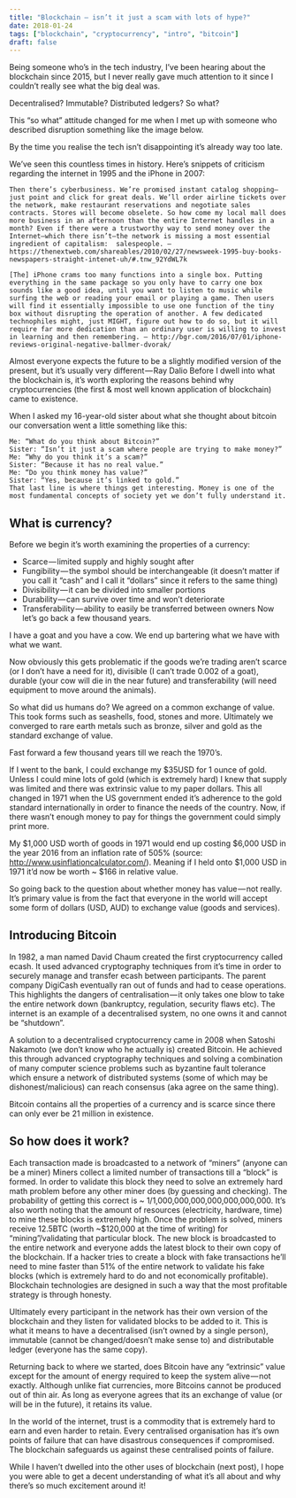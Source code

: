 ```yaml
---
title: "Blockchain — isn’t it just a scam with lots of hype?"
date: 2018-01-24
tags: ["blockchain", "cryptocurrency", "intro", "bitcoin"]
draft: false
---
```


Being someone who’s in the tech industry, I’ve been hearing about the blockchain since 2015, but I never really gave much attention to it since I couldn’t really see what the big deal was.

Decentralised? Immutable? Distributed ledgers? So what?

This “so what” attitude changed for me when I met up with someone who described disruption something like the image below.


By the time you realise the tech isn’t disappointing it’s already way too late.

We’ve seen this countless times in history. Here’s snippets of criticism regarding the internet in 1995 and the iPhone in 2007:

`Then there’s cyberbusiness. We’re promised instant catalog shopping–just point and click for great deals. We’ll order airline tickets over the network, make restaurant reservations and negotiate sales contracts. Stores will become obselete. So how come my local mall does more business in an afternoon than the entire Internet handles in a month? Even if there were a trustworthy way to send money over the Internet–which there isn’t–the network is missing a most essential ingredient of capitalism: 
salespeople. — https://thenextweb.com/shareables/2010/02/27/newsweek-1995-buy-books-newspapers-straight-intenet-uh/#.tnw_92YdWL7k`

`[The] iPhone crams too many functions into a single box. Putting everything in the same package so you only have to carry one box sounds like a good idea, until you want to listen to music while surfing the web or reading your email or playing a game. Then users will find it essentially impossible to use one function of the tiny box without disrupting the operation of another. A few dedicated technophiles might, just MIGHT, figure out how to do so, but it will require far more dedication than an ordinary user is willing to invest in learning and then remembering. — http://bgr.com/2016/07/01/iphone-reviews-original-negative-ballmer-dvorak/`

Almost everyone expects the future to be a slightly modified version of the present, but it’s usually very different — Ray Dalio
Before I dwell into what the blockchain is, it’s worth exploring the reasons behind why cryptocurrencies (the first & most well known application of blockchain) came to existence.

When I asked my 16-year-old sister about what she thought about bitcoin our conversation went a little something like this:

    Me: “What do you think about Bitcoin?”
    Sister: “Isn’t it just a scam where people are trying to make money?”
    Me: “Why do you think it’s a scam?”
    Sister: “Because it has no real value.”
    Me: “Do you think money has value?”
    Sister: “Yes, because it’s linked to gold.”
    That last line is where things get interesting. Money is one of the most fundamental concepts of society yet we don’t fully understand it.

## What is currency?
Before we begin it’s worth examining the properties of a currency:

- Scarce — limited supply and highly sought after
- Fungibility — the symbol should be interchangeable (it doesn’t matter if you call it “cash” and I call it “dollars” since it refers to the same thing)
- Divisibility — it can be divided into smaller portions
- Durability — can survive over time and won’t deteriorate
- Transferability — ability to easily be transferred between owners
Now let’s go back a few thousand years.

I have a goat and you have a cow. We end up bartering what we have with what we want.

Now obviously this gets problematic if the goods we’re trading aren’t scarce (or I don’t have a need for it), divisible (I can’t trade 0.002 of a goat), durable (your cow will die in the near future) and transferability (will need equipment to move around the animals).

So what did us humans do? We agreed on a common exchange of value. This took forms such as seashells, food, stones and more. Ultimately we converged to rare earth metals such as bronze, silver and gold as the standard exchange of value.

Fast forward a few thousand years till we reach the 1970’s.

If I went to the bank, I could exchange my $35USD for 1 ounce of gold. Unless I could mine lots of gold (which is extremely hard) I knew that supply was limited and there was extrinsic value to my paper dollars. This all changed in 1971 when the US government ended it’s adherence to the gold standard internationally in order to finance the needs of the country. Now, if there wasn’t enough money to pay for things the government could simply print more.

My $1,000 USD worth of goods in 1971 would end up costing $6,000 USD in the year 2016 from an inflation rate of 505% (source: http://www.usinflationcalculator.com/). Meaning if I held onto $1,000 USD in 1971 it’d now be worth ~ $166 in relative value.

So going back to the question about whether money has value — not really. It’s primary value is from the fact that everyone in the world will accept some form of dollars (USD, AUD) to exchange value (goods and services).

## Introducing Bitcoin
In 1982, a man named David Chaum created the first cryptocurrency called ecash. It used advanced cryptography techniques from it’s time in order to securely manage and transfer ecash between participants. The parent company DigiCash eventually ran out of funds and had to cease operations. This highlights the dangers of centralisation — it only takes one blow to take the entire network down (bankruptcy, regulation, security flaws etc). The internet is an example of a decentralised system, no one owns it and cannot be “shutdown”.

A solution to a decentralised cryptocurrency came in 2008 when Satoshi Nakamoto (we don’t know who he actually is) created Bitcoin. He achieved this through advanced cryptography techniques and solving a combination of many computer science problems such as byzantine fault tolerance which ensure a network of distributed systems (some of which may be dishonest/malicious) can reach consensus (aka agree on the same thing).

Bitcoin contains all the properties of a currency and is scarce since there can only ever be 21 million in existence.

## So how does it work?
Each transaction made is broadcasted to a network of “miners” (anyone can be a miner)
Miners collect a limited number of transactions till a “block” is formed. In order to validate this block they need to solve an extremely hard math problem before any other miner does (by guessing and checking). The probability of getting this correct is ~ 1/1,000,000,000,000,000,000,000. It’s also worth noting that the amount of resources (electricity, hardware, time) to mine these blocks is extremely high.
Once the problem is solved, miners receive 12.5BTC (worth ~$120,000 at the time of writing) for “mining”/validating that particular block. The new block is broadcasted to the entire network and everyone adds the latest block to their own copy of the blockchain. If a hacker tries to create a block with fake transactions he’ll need to mine faster than 51% of the entire network to validate his fake blocks (which is extremely hard to do and not economically profitable). Blockchain technologies are designed in such a way that the most profitable strategy is through honesty.

Ultimately every participant in the network has their own version of the blockchain and they listen for validated blocks to be added to it. This is what it means to have a decentralised (isn’t owned by a single person), immutable (cannot be changed/doesn’t make sense to) and distributable ledger (everyone has the same copy).

Returning back to where we started, does Bitcoin have any “extrinsic” value except for the amount of energy required to keep the system alive — not exactly. Although unlike fiat currencies, more Bitcoins cannot be produced out of thin air. As long as everyone agrees that its an exchange of value (or will be in the future), it retains its value.

In the world of the internet, trust is a commodity that is extremely hard to earn and even harder to retain. Every centralised organisation has it’s own points of failure that can have disastrous consequences if compromised. The blockchain safeguards us against these centralised points of failure.

While I haven’t dwelled into the other uses of blockchain (next post), I hope you were able to get a decent understanding of what it’s all about and why there’s so much excitement around it!